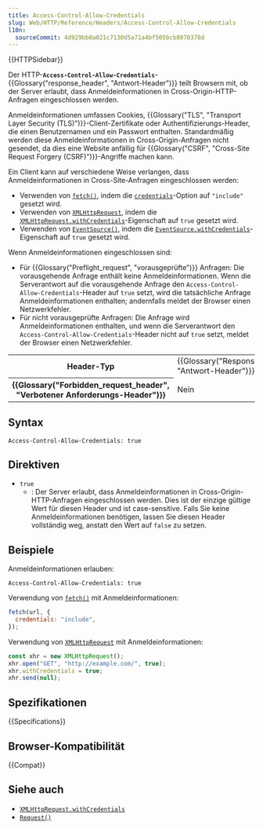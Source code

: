 ```yaml
---
title: Access-Control-Allow-Credentials
slug: Web/HTTP/Reference/Headers/Access-Control-Allow-Credentials
l10n:
  sourceCommit: 4d929bb0a021c7130d5a71a4bf505bcb8070378d
---
```


{{HTTPSidebar}}

Der HTTP-**`Access-Control-Allow-Credentials`**-{{Glossary("response_header", "Antwort-Header")}} teilt Browsern mit, ob der Server erlaubt, dass Anmeldeinformationen in Cross-Origin-HTTP-Anfragen eingeschlossen werden.

Anmeldeinformationen umfassen Cookies, {{Glossary("TLS", "Transport Layer Security (TLS)")}}-Client-Zertifikate oder Authentifizierungs-Header, die einen Benutzernamen und ein Passwort enthalten. Standardmäßig werden diese Anmeldeinformationen in Cross-Origin-Anfragen nicht gesendet, da dies eine Website anfällig für {{Glossary("CSRF", "Cross-Site Request Forgery (CSRF)")}}-Angriffe machen kann.

Ein Client kann auf verschiedene Weise verlangen, dass Anmeldeinformationen in Cross-Site-Anfragen eingeschlossen werden:

- Verwenden von [`fetch()`](/de/docs/Web/API/Window/fetch), indem die [`credentials`](/de/docs/Web/API/RequestInit#credentials)-Option auf `"include"` gesetzt wird.
- Verwenden von [`XMLHttpRequest`](/de/docs/Web/API/XMLHttpRequest), indem die [`XMLHttpRequest.withCredentials`](/de/docs/Web/API/XMLHttpRequest/withCredentials)-Eigenschaft auf `true` gesetzt wird.
- Verwenden von [`EventSource()`](/de/docs/Web/API/EventSource), indem die [`EventSource.withCredentials`](/de/docs/Web/API/EventSource/withCredentials)-Eigenschaft auf `true` gesetzt wird.

Wenn Anmeldeinformationen eingeschlossen sind:

- Für {{Glossary("Preflight_request", "vorausgeprüfte")}} Anfragen: Die vorausgehende Anfrage enthält keine Anmeldeinformationen.
  Wenn die Serverantwort auf die vorausgehende Anfrage den `Access-Control-Allow-Credentials`-Header auf `true` setzt, wird die tatsächliche Anfrage Anmeldeinformationen enthalten; andernfalls meldet der Browser einen Netzwerkfehler.
- Für nicht vorausgeprüfte Anfragen: Die Anfrage wird Anmeldeinformationen enthalten, und wenn die Serverantwort den `Access-Control-Allow-Credentials`-Header nicht auf `true` setzt, meldet der Browser einen Netzwerkfehler.

<table class="properties">
  <tbody>
    <tr>
      <th scope="row">Header-Typ</th>
      <td>{{Glossary("Response_header", "Antwort-Header")}}</td>
    </tr>
    <tr>
      <th scope="row">{{Glossary("Forbidden_request_header", "Verbotener Anforderungs-Header")}}</th>
      <td>Nein</td>
    </tr>
  </tbody>
</table>

## Syntax

```http
Access-Control-Allow-Credentials: true
```

## Direktiven

- `true`
  - : Der Server erlaubt, dass Anmeldeinformationen in Cross-Origin-HTTP-Anfragen eingeschlossen werden.
    Dies ist der einzige gültige Wert für diesen Header und ist case-sensitive.
    Falls Sie keine Anmeldeinformationen benötigen, lassen Sie diesen Header vollständig weg, anstatt den Wert auf `false` zu setzen.

## Beispiele

Anmeldeinformationen erlauben:

```http
Access-Control-Allow-Credentials: true
```

Verwendung von [`fetch()`](/de/docs/Web/API/Window/fetch) mit Anmeldeinformationen:

```js
fetch(url, {
  credentials: "include",
});
```

Verwendung von [`XMLHttpRequest`](/de/docs/Web/API/XMLHttpRequest) mit Anmeldeinformationen:

```js
const xhr = new XMLHttpRequest();
xhr.open("GET", "http://example.com/", true);
xhr.withCredentials = true;
xhr.send(null);
```

## Spezifikationen

{{Specifications}}

## Browser-Kompatibilität

{{Compat}}

## Siehe auch

- [`XMLHttpRequest.withCredentials`](/de/docs/Web/API/XMLHttpRequest/withCredentials)
- [`Request()`](/de/docs/Web/API/Request/Request)
